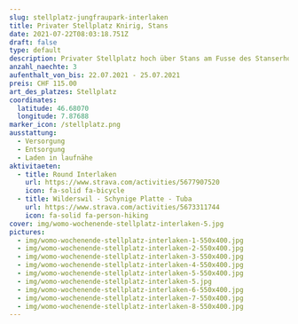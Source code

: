```yaml
---
slug: stellplatz-jungfraupark-interlaken
title: Privater Stellplatz Knirig, Stans
date: 2021-07-22T08:03:18.751Z
draft: false
type: default
description: Privater Stellplatz hoch über Stans am Fusse des Stanserhorns.
anzahl_naechte: 3
aufenthalt_von_bis: 22.07.2021 - 25.07.2021
preis: CHF 115.00
art_des_platzes: Stellplatz
coordinates:
  latitude: 46.68070
  longitude: 7.87688
marker_icon: /stellplatz.png
ausstattung:
  - Versorgung
  - Entsorgung
  - Laden in laufnähe
aktivitaeten:
  - title: Round Interlaken
    url: https://www.strava.com/activities/5677907520
    icon: fa-solid fa-bicycle
  - title: Wilderswil - Schynige Platte - Tuba
    url: https://www.strava.com/activities/5673311744
    icon: fa-solid fa-person-hiking
cover: img/womo-wochenende-stellplatz-interlaken-5.jpg
pictures:
  - img/womo-wochenende-stellplatz-interlaken-1-550x400.jpg
  - img/womo-wochenende-stellplatz-interlaken-2-550x400.jpg
  - img/womo-wochenende-stellplatz-interlaken-3-550x400.jpg
  - img/womo-wochenende-stellplatz-interlaken-4-550x400.jpg
  - img/womo-wochenende-stellplatz-interlaken-5-550x400.jpg
  - img/womo-wochenende-stellplatz-interlaken-5.jpg
  - img/womo-wochenende-stellplatz-interlaken-6-550x400.jpg
  - img/womo-wochenende-stellplatz-interlaken-7-550x400.jpg
  - img/womo-wochenende-stellplatz-interlaken-8-550x400.jpg
---
```

